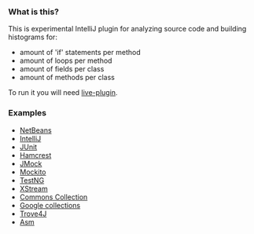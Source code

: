 ### What is this?

This is experimental IntelliJ plugin for analyzing source code and building histograms for:
 - amount of 'if' statements per method
 - amount of loops per method
 - amount of fields per class
 - amount of methods per class

To run it you will need [live-plugin](https://github.com/dkandalov/live-plugin).

### Examples
 - [NetBeans](http://dkandalov.github.io/project-histograms/gh_pages/NetBeans_histogram.html)
 - [IntelliJ](http://dkandalov.github.io/project-histograms/gh_pages/idea_histogram.html)
 - [JUnit](http://dkandalov.github.io/project-histograms/gh_pages/junit_histogram.html)
 - [Hamcrest](http://dkandalov.github.io/project-histograms/gh_pages/hamcrest_histogram.html)
 - [JMock](http://dkandalov.github.io/project-histograms/gh_pages/jmock_histogram.html)
 - [Mockito](http://dkandalov.github.io/project-histograms/gh_pages/mockito_histogram.html)
 - [TestNG](http://dkandalov.github.io/project-histograms/gh_pages/testng_histogram.html)
 - [XStream](http://dkandalov.github.io/project-histograms/gh_pages/xstream_histogram.html)
 - [Commons Collection](http://dkandalov.github.io/project-histograms/gh_pages/commons-collections4_histogram.html)
 - [Google collections](http://dkandalov.github.io/project-histograms/gh_pages/google-collections_histogram.html)
 - [Trove4J](http://dkandalov.github.io/project-histograms/gh_pages/trove4j_histogram.html)
 - [Asm](http://dkandalov.github.io/project-histograms/gh_pages/asm_histogram.html)
